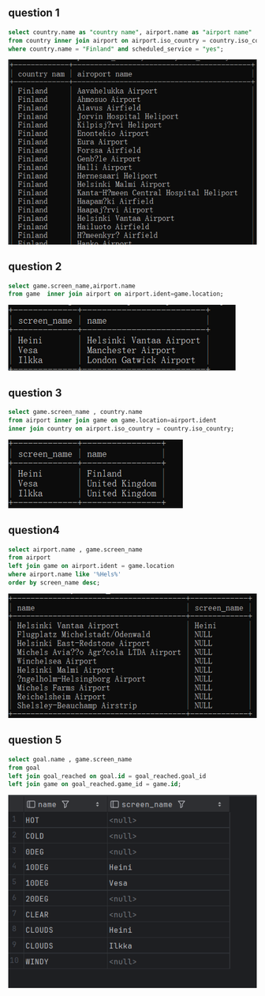 ## question 1
```sql
select country.name as "country name", airport.name as "airport name"
from country inner join airport on airport.iso_country = country.iso_country
where country.name = "Finland" and scheduled_service = "yes";
```
![img.png](img.png)
## question 2
```sql
select game.screen_name,airport.name
from game  inner join airport on airport.ident=game.location;
```
![img_1.png](img_1.png)
## question 3
```sql
select game.screen_name , country.name
from airport inner join game on game.location=airport.ident
inner join country on airport.iso_country = country.iso_country;
```
![img_2.png](img_2.png)
## question4
```sql
select airport.name , game.screen_name
from airport
left join game on airport.ident = game.location
where airport.name like '%Hels%'
order by screen_name desc;
```
![img_3.png](img_3.png)
## question 5
```sql
select goal.name , game.screen_name
from goal
left join goal_reached on goal.id = goal_reached.goal_id
left join game on goal_reached.game_id = game.id;
```
![img_4.png](img_4.png)